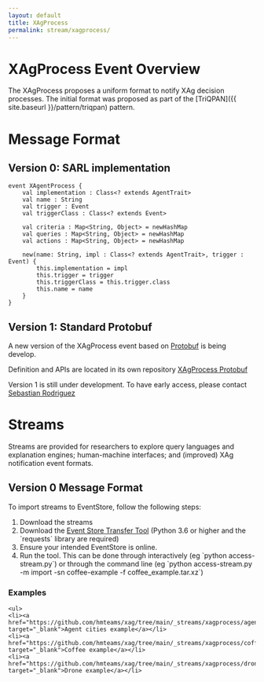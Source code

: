 ```yaml
---
layout: default
title: XAgProcess
permalink: stream/xagprocess/
---
```


# XAgProcess Event Overview

The XAgProcess proposes a uniform format to notify XAg decision processes.
The initial format was proposed as part of the [TriQPAN]({{ site.baseurl }}/pattern/triqpan) pattern.



# Message Format

## Version 0: SARL implementation

```sarl
event XAgentProcess {
	val implementation : Class<? extends AgentTrait>
	val name : String
	val trigger : Event
	val triggerClass : Class<? extends Event>

	val criteria : Map<String, Object> = newHashMap
	val queries : Map<String, Object> = newHashMap
	val actions : Map<String, Object> = newHashMap
	
	new(name: String, impl : Class<? extends AgentTrait>, trigger : Event) {
		this.implementation = impl
		this.trigger = trigger
		this.triggerClass = this.trigger.class
		this.name = name
	}
}

```

## Version 1: Standard Protobuf

A new version of the XAgProcess event based on [Protobuf](https://protobug.dev) is being develop.

Definition and APIs are located in its own repository [XAgProcess Protobuf](https://github.com/hmteams/xagevents)

Version 1 is still under development. To have early access, please contact [Sebastian Rodriguez](http://sebastianrodriguez.com.ar)


# Streams

Streams are provided for researchers to explore query languages and explanation engines; human-machine interfaces; and (improved) XAg notification event formats.

## Version 0 Message Format
To import streams to EventStore, follow the following steps:
<ol>
	<li>Download the streams</li>
	<li>Download the <a href="https://github.com/hmteams/eventstore-transfer-tool" target="_blank">Event Store Transfer Tool</a> (Python 3.6 or higher and the `requests` library are required)</li>
	<li>Ensure your intended EventStore is online.</li>
	<li>Run the tool. This can be done through interactively (eg `python access-stream.py`) or through the command line (eg `python access-stream.py -m import -sn coffee-example -f coffee_example.tar.xz`)</li>
</ol>

### Examples
	<ul>
	<li><a href="https://github.com/hmteams/xag/tree/main/_streams/xagprocess/agent_cities_example.tar.xz" target="_blank">Agent cities example</a></li>
	<li><a href="https://github.com/hmteams/xag/tree/main/_streams/xagprocess/coffee_example.tar.xz" target="_blank">Coffee example</a></li>
	<li><a href="https://github.com/hmteams/xag/tree/main/_streams/xagprocess/drone_example.tar.xz" target="_blank">Drone example</a></li>
</ul>
